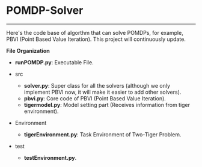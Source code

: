 # POMDP-Solver

***

Here's the code base of algorthm that can solve POMDPs, for example, PBVI (Point Based Value Iteration). This project will continuously update.

**File Organization**

* **runPOMDP.py**: Executable File.

* src
  * **solver.py**: Super class for all the solvers (although we only implement PBVI now, it will make it easier to add other solvers).
  * **pbvi.py**: Core code of PBVI (Point Based Value Iteration).
  * **tigermodel.py**: Model setting part (Receives information from tiger environment).

* Environment
  * **tigerEnvironment.py**: Task Environment of Two-Tiger Problem.
  
* test
  * **testEnvironment.py**.
  
  

